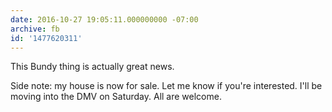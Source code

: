 ```yaml
---
date: 2016-10-27 19:05:11.000000000 -07:00
archive: fb
id: '1477620311'
---
```


This Bundy thing is actually great news. 

Side note: my house is now for sale. Let me know if you're interested. I'll be moving into the DMV on Saturday. All are welcome.
